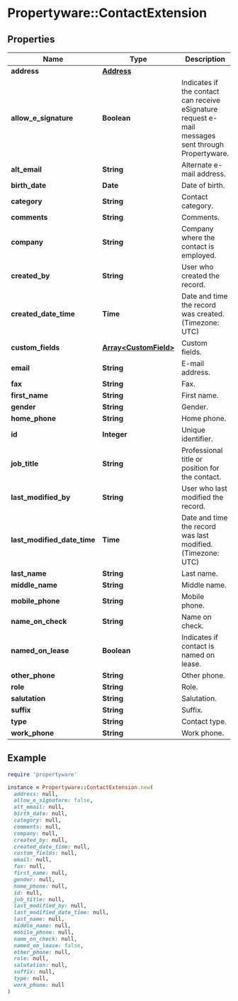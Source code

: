 # Propertyware::ContactExtension

## Properties

| Name | Type | Description | Notes |
| ---- | ---- | ----------- | ----- |
| **address** | [**Address**](Address.md) |  | [optional] |
| **allow_e_signature** | **Boolean** | Indicates if the contact can receive eSignature request e-mail messages sent through Propertyware. | [optional] |
| **alt_email** | **String** | Alternate e-mail address. | [optional] |
| **birth_date** | **Date** | Date of birth. | [optional] |
| **category** | **String** | Contact category. | [optional] |
| **comments** | **String** | Comments. | [optional] |
| **company** | **String** | Company where the contact is employed. | [optional] |
| **created_by** | **String** | User who created the record. | [optional] |
| **created_date_time** | **Time** | Date and time the record was created. (Timezone: UTC) | [optional] |
| **custom_fields** | [**Array&lt;CustomField&gt;**](CustomField.md) | Custom fields. | [optional] |
| **email** | **String** | E-mail address. | [optional] |
| **fax** | **String** | Fax. | [optional] |
| **first_name** | **String** | First name. | [optional] |
| **gender** | **String** | Gender. | [optional] |
| **home_phone** | **String** | Home phone. | [optional] |
| **id** | **Integer** | Unique identifier. | [optional] |
| **job_title** | **String** | Professional title or position for the contact. | [optional] |
| **last_modified_by** | **String** | User who last modified the record. | [optional] |
| **last_modified_date_time** | **Time** | Date and time the record was last modified. (Timezone: UTC) | [optional] |
| **last_name** | **String** | Last name. | [optional] |
| **middle_name** | **String** | Middle name. | [optional] |
| **mobile_phone** | **String** | Mobile phone. | [optional] |
| **name_on_check** | **String** | Name on check. | [optional] |
| **named_on_lease** | **Boolean** | Indicates if contact is named on lease. | [optional] |
| **other_phone** | **String** | Other phone. | [optional] |
| **role** | **String** | Role. | [optional] |
| **salutation** | **String** | Salutation. | [optional] |
| **suffix** | **String** | Suffix. | [optional] |
| **type** | **String** | Contact type. | [optional] |
| **work_phone** | **String** | Work phone. | [optional] |

## Example

```ruby
require 'propertyware'

instance = Propertyware::ContactExtension.new(
  address: null,
  allow_e_signature: false,
  alt_email: null,
  birth_date: null,
  category: null,
  comments: null,
  company: null,
  created_by: null,
  created_date_time: null,
  custom_fields: null,
  email: null,
  fax: null,
  first_name: null,
  gender: null,
  home_phone: null,
  id: null,
  job_title: null,
  last_modified_by: null,
  last_modified_date_time: null,
  last_name: null,
  middle_name: null,
  mobile_phone: null,
  name_on_check: null,
  named_on_lease: false,
  other_phone: null,
  role: null,
  salutation: null,
  suffix: null,
  type: null,
  work_phone: null
)
```

